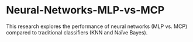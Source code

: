 # Neural-Networks-MLP-vs-MCP
This research explores the performance of neural networks (MLP vs. MCP) compared to traditional classifiers (KNN and Naïve Bayes).
